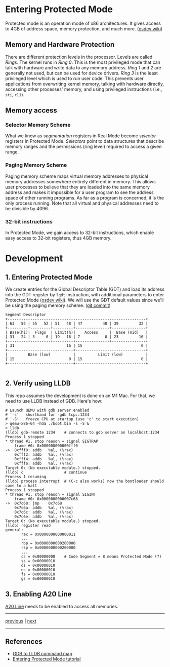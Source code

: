 # Entering Protected Mode

Protected mode is an operation mode of x86 architectures. It gives access to 4GB of address space, memory protection, and much more. ([osdev wiki](https://wiki.osdev.org/Protected_mode))

## Memory and Hardware Protection

There are different protection levels in the processor. Levels are called _Rings_. The kernel runs in _Ring 0_. This is the most privileged mode that can talk with hardware and write data to any memory address. _Ring 1_ and _2_ are generally not used, but can be used for device drivers. _Ring 3_ is the least privileged level which is used to run user code. This prevents user applications from overwriting kernel memory, talking with hardware directly, accessing other processes' memory, and using privileged instructions (i.e., `sti`, `cli`).

## Memory access

### Selector Memory Scheme

What we know as _segmentation_ registers in Real Mode become _selector_ registers in Protected Mode. _Selectors_ point to data structures that describe memory ranges and the permissions (ring level) required to access a given range.

### Paging Memory Scheme

Paging memory scheme maps virtual memory addresses to physical memory addresses somewhere entirely different in memory. This allows user processes to believe that they are loaded into the same memory address and makes it impossible for a user program to see the address space of other running programs. As far as a program is concerned, it is the only process running. Note that all virtual and physical addresses need to be divisible by 4096.

### 32-bit instructions

In Protected Mode, we gain access to 32-bit instructions, which enable easy access to 32-bit registers, thus 4GB memory.

# Development

## 1. Entering Protected Mode

We create entries for the Global Descriptor Table (GDT) and load its address into the GDT register by `lgdt` instruction, with additional parameters to enter Protected Mode ([osdev wiki](https://wiki.osdev.org/GDT)). We will use the GDT default values since we'll be using the paging memory scheme. ([git commit](https://github.com/taikiy/kernel/commit/82f6dae884e016ec3045f76bd52ebc4f91b886aa))

```
Segment Descriptor
+-------------------------------------------------------------+
| 63   56 | 55   52 | 51   48 | 47         40 | 39         32 |
+---------+---------+---------+---------------+---------------+
| Base(hi)|  Flags  | Limit(h)|    Access     |  Base (mid)   |
| 31   24 |	3     0 | 19   16 | 7           0 | 23         16 |
+---------+---------+---------+---------------+---------------+
| 31                       16 | 15                          0 |
+-----------------------------+-------------------------------+
|         Base (low)          |          Limit (low)          |
| 15                        0 | 15                          0 |
+-----------------------------+-------------------------------+
```

```asm

```

## 2. Verify using LLDB

This repo assumes the development is done on an M1 Mac. For that, we need to use LLDB instead of GDB. Here's how:

```shell
# Launch QEMU with gdb server enabled
# '-s'   shorthand for -gdb tcp::1234
# '-S'   freeze CPU at startup (use 'c' to start execution)
> qemu-x86-64 -hda ./boot.bin -s -S &
> lldb
(lldb) gdb-remote 1234    # connects to gdb server on localhost:1234
Process 1 stopped
* thread #1, stop reason = signal SIGTRAP
    frame #0: 0x000000000000fff0
->  0xfff0: addb   %al, (%rax)
    0xfff2: addb   %al, (%rax)
    0xfff4: addb   %al, (%rax)
    0xfff6: addb   %al, (%rax)
Target 0: (No executable module.) stopped.
(lldb) c                  # continue
Process 1 resuming
(lldb) process interrupt  # (C-c also works) now the bootloader should come to a halt
Process 1 stopped
* thread #1, stop reason = signal SIGINT
    frame #0: 0x0000000000007c68
->  0x7c68: jmp    0x7c68
    0x7c6a: addb   %al, (%rax)
    0x7c6c: addb   %al, (%rax)
    0x7c6e: addb   %al, (%rax)
Target 0: (No executable module.) stopped.
(lldb) register read
general:
       rax = 0x0000000000000011
       ...
       rbp = 0x0000000000200000
       rsp = 0x0000000000200000
       ...
       cs = 0x00000008    # Code Segment = 8 means Protected Mode (?)
       ss = 0x00000010
       ds = 0x00000010
       es = 0x00000010
       fs = 0x00000010
       gs = 0x00000010
```

## 3. Enabling A20 Line

[A20 Line](https://wiki.osdev.org/A20_Line) needs to be enabled to access all memories.

---

[previous](./1_real_mode.md) | [next](./3_32-bit_kernel.md)

---

## References

- [GDB to LLDB command map](https://lldb.llvm.org/use/map.html#examining-thread-state)
- [Entering Protected Mode tutorial](http://www.osdever.net/tutorials/view/the-world-of-protected-mode)

